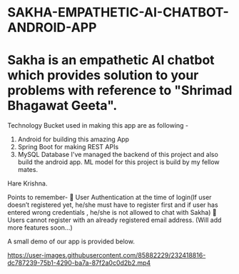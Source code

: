 # SAKHA-EMPATHETIC-AI-CHATBOT-ANDROID-APP

# Sakha is an empathetic AI chatbot which provides solution to your problems with reference to "Shrimad Bhagawat Geeta". 
Technology Bucket used in making this app are as following -
  1. Android for building this amazing App
  2. Spring Boot for making REST APIs
  3. MySQL Database
I've managed the backend of this project and also build the android app.
ML model for this project is build by my fellow mates. 

Hare Krishna.

Points to remember-
🔔 User Authentication at the time of login(If user doesn’t registered yet, he/she must have to register first and if user has entered wrong credentials , he/she is not allowed to chat with Sakha)
🔔 Users cannot register with an already registered email address.
(Will add more features soon…)


A small demo of our app is provided below.

https://user-images.githubusercontent.com/85882229/232418816-dc787239-75b1-4290-ba7a-87f2a0c0d2b2.mp4

